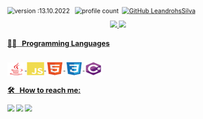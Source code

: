 
![version :13.10.2022](https://img.shields.io/badge/version-13.10.2022-informational) &nbsp;
![profile count](https://komarev.com/ghpvc/?username=LeandrohsSilva&color=red)&nbsp;
[![GitHub LeandrohsSilva](https://img.shields.io/github/followers/LeandrohsSilva?label=follow&style=social)](https://github.com/LeandrohsSilva)&nbsp;

<div align="center">
  <a href="https://github.com/LeandrohsSilva">
  <img height="160em" src="https://github-readme-stats.vercel.app/api?username=LeandrohsSilva&show_icons=true&theme=dracula&include_all_commits=true&count_private=true"/>
  <img height="160em" src="https://github-readme-stats.vercel.app/api/top-langs/?username=LeandrohsSilva&layout=compact&langs_count=7&theme=dracula"/>
</div>

 ### 👩‍💻 &nbsp; Programming Languages
<div style="display: inline_block"><br>
  <img align ="center" alt="Java" height ="30" width ="40" src="https://raw.githubusercontent.com/devicons/devicon/master/icons/java/java-plain.svg">
  <img align="center" alt="Js" height="30" width="40" src="https://raw.githubusercontent.com/devicons/devicon/master/icons/javascript/javascript-plain.svg">
  <img align="center" alt="HTML" height="30" width="40" src="https://raw.githubusercontent.com/devicons/devicon/master/icons/html5/html5-original.svg">
  <img align="center" alt="CSS" height="30" width="40" src="https://raw.githubusercontent.com/devicons/devicon/master/icons/css3/css3-original.svg">
  <img align="center" alt="Csharp" height="30" width="40" src="https://raw.githubusercontent.com/devicons/devicon/master/icons/csharp/csharp-original.svg">
 
  ### 🛠 &nbsp; How to reach me:
  <div> 
  <a href="https://www.instagram.com/leandrohenrique.e/" target="_blank"><img src="https://img.shields.io/badge/-Instagram-%23E4405F?style=for-the-badge&logo=instagram&logoColor=white" target="_blank"></a>
  <a href = "mailto:leohss2011@hotmail.com"><img src="https://img.shields.io/badge/-Gmail-%23333?style=for-the-badge&logo=gmail&logoColor=white" target="_blank"></a>
  <a href="https://www.linkedin.com/in/leandro-henrique-331715192/" target="_blank"><img src="https://img.shields.io/badge/-LinkedIn-%230077B5?style=for-the-badge&logo=linkedin&logoColor=white" target="_blank"></a> 
 
